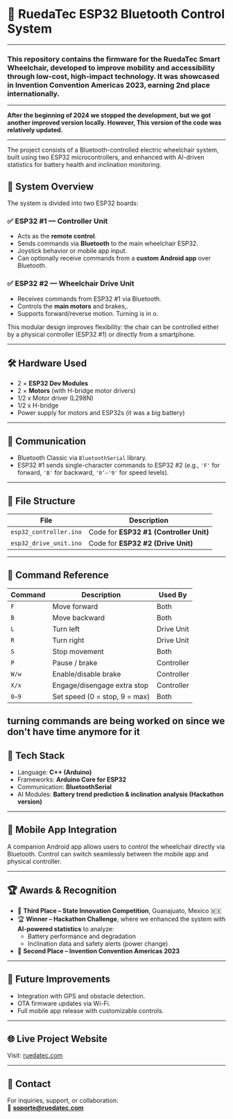 # 🦽 **RuedaTec ESP32 Bluetooth Control System**
---

### **This repository contains the firmware for the RuedaTec Smart Wheelchair, developed to improve mobility and accessibility through low-cost, high-impact technology. It was showcased in Invention Convention Americas 2023, earning 2nd place internationally.**

---

 **After the beginning of 2024 we stopped the development, but we got another improved version locally. However, This version of the code was relatively updated.**

---

The project consists of a Bluetooth-controlled electric wheelchair system, built using two ESP32 microcontrollers, and enhanced with AI-driven statistics for battery health and inclination monitoring.





## 📡 System Overview

The system is divided into two ESP32 boards:

### ✅ ESP32 #1 — **Controller Unit**
- Acts as the **remote control**.
- Sends commands via **Bluetooth** to the main wheelchair ESP32.
- Joystick behavior or mobile app input.
- Can optionally receive commands from a **custom Android app** over Bluetooth.

### ✅ ESP32 #2 — **Wheelchair Drive Unit**
- Receives commands from ESP32 #1 via Bluetooth.
- Controls the **main motors** and brakes,.
- Supports forward/reverse motion. Turning is in o.

This modular design improves flexibility: the chair can be controlled either by a physical controller (ESP32 #1) or directly from a smartphone.

---

## 🛠️ Hardware Used
- 2 × **ESP32 Dev Modules**
- 2 × **Motors** (with H-bridge motor drivers)
- 1/2 x Motor driver (L298N)
- 1/2 x H-bridge 
- Power supply for motors and ESP32s (it was a big battery)

---

## 🔗 Communication
- Bluetooth Classic via `BluetoothSerial` library.
- ESP32 #1 sends single-character commands to ESP32 #2 (e.g., `'F'` for forward, `'B'` for backward, `'0’–'9'` for speed levels).

---

## 📁 File Structure

| File                  | Description                          |
|-----------------------|--------------------------------------|
| `esp32_controller.ino`| Code for **ESP32 #1 (Controller Unit)** |
| `esp32_drive_unit.ino`| Code for **ESP32 #2 (Drive Unit)**     |

---

## 🧠 Command Reference

| Command | Description                    | Used By |
|---------|--------------------------------|---------|
| `F`     | Move forward                   | Both    |
| `B`     | Move backward                  | Both    |
| `L`     | Turn left                      | Drive Unit | 
| `R`     | Turn right                     | Drive Unit |
| `S`     | Stop movement                  | Both    |
| `P`     | Pause / brake                  | Controller |
| `W/w`   | Enable/disable brake           | Controller |
| `X/x`   | Engage/disengage extra stop    | Controller |
| `0–9`   | Set speed (0 = stop, 9 = max)  | Both    |

turning commands are being worked on since we don't have time anymore for it
---

## 💬 Tech Stack
- Language: **C++ (Arduino)**
- Frameworks: **Arduino Core for ESP32**
- Communication: **BluetoothSerial**
- AI Modules: **Battery trend prediction & inclination analysis (Hackathon version)**

---

## 📸 Mobile App Integration
A companion Android app allows users to control the wheelchair directly via Bluetooth. Control can switch seamlessly between the mobile app and physical controller.

---

## 🏆 Awards & Recognition

- 🥉 **Third Place – State Innovation Competition**, Guanajuato, Mexico 🇲🇽  
- 🏆 **Winner – Hackathon Challenge**, where we enhanced the system with **AI-powered statistics** to analyze:
  - Battery performance and degradation
  - Inclination data and safety alerts (power change)
- 🥈 **Second Place – Invention Convention Americas 2023**

---

## 🚀 Future Improvements
- Integration with GPS and obstacle detection.
- OTA firmware updates via Wi-Fi.
- Full mobile app release with customizable controls.

---

## 🌐 Live Project Website  
Visit: [ruedatec.com](https://ruedatec.com)

---
## 🤝 Contact

For inquiries, support, or collaboration:  
📧 **[soporte@ruedatec.com](mailto:soporte@ruedatec.com)**  
